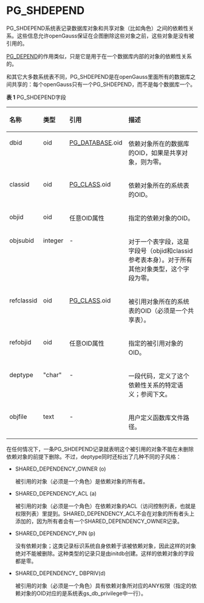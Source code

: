 # PG\_SHDEPEND<a name="ZH-CN_TOPIC_0289900698"></a>

PG\_SHDEPEND系统表记录数据库对象和共享对象（比如角色）之间的依赖性关系。这些信息允许openGauss保证在企图删除这些对象之前，这些对象是没有被引用的。

[PG\_DEPEND](PG_DEPEND.md)的作用类似，只是它是用于在一个数据库内部的对象的依赖性关系的。

和其它大多数系统表不同，PG\_SHDEPEND是在openGauss里面所有的数据库之间共享的：每个openGauss只有一个PG\_SHDEPEND，而不是每个数据库一个。

**表 1**  PG\_SHDEPEND字段

<a name="zh-cn_topic_0283137157_zh-cn_topic_0237122314_zh-cn_topic_0059778501_t27b085e89ebd42c68d65b01fceaf8a4c"></a>
<table><thead align="left"><tr id="zh-cn_topic_0283137157_zh-cn_topic_0237122314_zh-cn_topic_0059778501_r8417af7187e34e1ca9a59650aae99fd6"><th class="cellrowborder" valign="top" width="15.229999999999999%" id="mcps1.2.5.1.1"><p id="zh-cn_topic_0283137157_zh-cn_topic_0237122314_zh-cn_topic_0059778501_a851db343909b4c108175e472aa7f6104"><a name="zh-cn_topic_0283137157_zh-cn_topic_0237122314_zh-cn_topic_0059778501_a851db343909b4c108175e472aa7f6104"></a><a name="zh-cn_topic_0283137157_zh-cn_topic_0237122314_zh-cn_topic_0059778501_a851db343909b4c108175e472aa7f6104"></a>名称</p>
</th>
<th class="cellrowborder" valign="top" width="12.590000000000002%" id="mcps1.2.5.1.2"><p id="zh-cn_topic_0283137157_zh-cn_topic_0237122314_zh-cn_topic_0059778501_a7d6c53bb50fc448aafa03c3f29d11a82"><a name="zh-cn_topic_0283137157_zh-cn_topic_0237122314_zh-cn_topic_0059778501_a7d6c53bb50fc448aafa03c3f29d11a82"></a><a name="zh-cn_topic_0283137157_zh-cn_topic_0237122314_zh-cn_topic_0059778501_a7d6c53bb50fc448aafa03c3f29d11a82"></a>类型</p>
</th>
<th class="cellrowborder" valign="top" width="21.73%" id="mcps1.2.5.1.3"><p id="zh-cn_topic_0283137157_zh-cn_topic_0237122314_zh-cn_topic_0059778501_a0da30404906d49e2828ce5bf41995ad4"><a name="zh-cn_topic_0283137157_zh-cn_topic_0237122314_zh-cn_topic_0059778501_a0da30404906d49e2828ce5bf41995ad4"></a><a name="zh-cn_topic_0283137157_zh-cn_topic_0237122314_zh-cn_topic_0059778501_a0da30404906d49e2828ce5bf41995ad4"></a>引用</p>
</th>
<th class="cellrowborder" valign="top" width="50.449999999999996%" id="mcps1.2.5.1.4"><p id="zh-cn_topic_0283137157_zh-cn_topic_0237122314_zh-cn_topic_0059778501_a29f6b37d24834a8c814b78cd618f1a6f"><a name="zh-cn_topic_0283137157_zh-cn_topic_0237122314_zh-cn_topic_0059778501_a29f6b37d24834a8c814b78cd618f1a6f"></a><a name="zh-cn_topic_0283137157_zh-cn_topic_0237122314_zh-cn_topic_0059778501_a29f6b37d24834a8c814b78cd618f1a6f"></a>描述</p>
</th>
</tr>
</thead>
<tbody><tr id="zh-cn_topic_0283137157_zh-cn_topic_0237122314_zh-cn_topic_0059778501_r955991789291496ba218378120e7296b"><td class="cellrowborder" valign="top" width="15.229999999999999%" headers="mcps1.2.5.1.1 "><p id="zh-cn_topic_0283137157_zh-cn_topic_0237122314_zh-cn_topic_0059778501_af8bf6085242d49b7916d2441987cc22b"><a name="zh-cn_topic_0283137157_zh-cn_topic_0237122314_zh-cn_topic_0059778501_af8bf6085242d49b7916d2441987cc22b"></a><a name="zh-cn_topic_0283137157_zh-cn_topic_0237122314_zh-cn_topic_0059778501_af8bf6085242d49b7916d2441987cc22b"></a>dbid</p>
</td>
<td class="cellrowborder" valign="top" width="12.590000000000002%" headers="mcps1.2.5.1.2 "><p id="zh-cn_topic_0283137157_zh-cn_topic_0237122314_zh-cn_topic_0059778501_ad05c04b79f634a169cd213e84195baee"><a name="zh-cn_topic_0283137157_zh-cn_topic_0237122314_zh-cn_topic_0059778501_ad05c04b79f634a169cd213e84195baee"></a><a name="zh-cn_topic_0283137157_zh-cn_topic_0237122314_zh-cn_topic_0059778501_ad05c04b79f634a169cd213e84195baee"></a>oid</p>
</td>
<td class="cellrowborder" valign="top" width="21.73%" headers="mcps1.2.5.1.3 "><p id="zh-cn_topic_0283137157_zh-cn_topic_0237122314_zh-cn_topic_0059778501_a40ff5c957a3e4fc59572bb4625ec3329"><a name="zh-cn_topic_0283137157_zh-cn_topic_0237122314_zh-cn_topic_0059778501_a40ff5c957a3e4fc59572bb4625ec3329"></a><a name="zh-cn_topic_0283137157_zh-cn_topic_0237122314_zh-cn_topic_0059778501_a40ff5c957a3e4fc59572bb4625ec3329"></a><a href="PG_DATABASE.md">PG_DATABASE</a>.oid</p>
</td>
<td class="cellrowborder" valign="top" width="50.449999999999996%" headers="mcps1.2.5.1.4 "><p id="zh-cn_topic_0283137157_zh-cn_topic_0237122314_zh-cn_topic_0059778501_a8aa5ec846bac4d07bbd9165f40c8d81a"><a name="zh-cn_topic_0283137157_zh-cn_topic_0237122314_zh-cn_topic_0059778501_a8aa5ec846bac4d07bbd9165f40c8d81a"></a><a name="zh-cn_topic_0283137157_zh-cn_topic_0237122314_zh-cn_topic_0059778501_a8aa5ec846bac4d07bbd9165f40c8d81a"></a>依赖对象所在的数据库的OID，如果是共享对象，则为零。</p>
</td>
</tr>
<tr id="zh-cn_topic_0283137157_zh-cn_topic_0237122314_zh-cn_topic_0059778501_r5c689fb4174b4aed85f6ff7b445b2121"><td class="cellrowborder" valign="top" width="15.229999999999999%" headers="mcps1.2.5.1.1 "><p id="zh-cn_topic_0283137157_zh-cn_topic_0237122314_zh-cn_topic_0059778501_a6a6b446e7cef42168c1c662330f83f7b"><a name="zh-cn_topic_0283137157_zh-cn_topic_0237122314_zh-cn_topic_0059778501_a6a6b446e7cef42168c1c662330f83f7b"></a><a name="zh-cn_topic_0283137157_zh-cn_topic_0237122314_zh-cn_topic_0059778501_a6a6b446e7cef42168c1c662330f83f7b"></a>classid</p>
</td>
<td class="cellrowborder" valign="top" width="12.590000000000002%" headers="mcps1.2.5.1.2 "><p id="zh-cn_topic_0283137157_zh-cn_topic_0237122314_zh-cn_topic_0059778501_ab4a2d3c02b524ecb955182ec8b2aa9bd"><a name="zh-cn_topic_0283137157_zh-cn_topic_0237122314_zh-cn_topic_0059778501_ab4a2d3c02b524ecb955182ec8b2aa9bd"></a><a name="zh-cn_topic_0283137157_zh-cn_topic_0237122314_zh-cn_topic_0059778501_ab4a2d3c02b524ecb955182ec8b2aa9bd"></a>oid</p>
</td>
<td class="cellrowborder" valign="top" width="21.73%" headers="mcps1.2.5.1.3 "><p id="zh-cn_topic_0283137157_zh-cn_topic_0237122314_zh-cn_topic_0059778501_ad7b21d3be2064bf885bdd347f3473e67"><a name="zh-cn_topic_0283137157_zh-cn_topic_0237122314_zh-cn_topic_0059778501_ad7b21d3be2064bf885bdd347f3473e67"></a><a name="zh-cn_topic_0283137157_zh-cn_topic_0237122314_zh-cn_topic_0059778501_ad7b21d3be2064bf885bdd347f3473e67"></a><a href="PG_CLASS.md">PG_CLASS</a>.oid</p>
</td>
<td class="cellrowborder" valign="top" width="50.449999999999996%" headers="mcps1.2.5.1.4 "><p id="zh-cn_topic_0283137157_zh-cn_topic_0237122314_zh-cn_topic_0059778501_a73bb9917800c4a28b4896041306c2953"><a name="zh-cn_topic_0283137157_zh-cn_topic_0237122314_zh-cn_topic_0059778501_a73bb9917800c4a28b4896041306c2953"></a><a name="zh-cn_topic_0283137157_zh-cn_topic_0237122314_zh-cn_topic_0059778501_a73bb9917800c4a28b4896041306c2953"></a>依赖对象所在的系统表的OID。</p>
</td>
</tr>
<tr id="zh-cn_topic_0283137157_zh-cn_topic_0237122314_zh-cn_topic_0059778501_r6489017ba3a441ff9480ec2afe84261b"><td class="cellrowborder" valign="top" width="15.229999999999999%" headers="mcps1.2.5.1.1 "><p id="zh-cn_topic_0283137157_zh-cn_topic_0237122314_zh-cn_topic_0059778501_a51d69320c51940a1a35bef16e4d4df69"><a name="zh-cn_topic_0283137157_zh-cn_topic_0237122314_zh-cn_topic_0059778501_a51d69320c51940a1a35bef16e4d4df69"></a><a name="zh-cn_topic_0283137157_zh-cn_topic_0237122314_zh-cn_topic_0059778501_a51d69320c51940a1a35bef16e4d4df69"></a>objid</p>
</td>
<td class="cellrowborder" valign="top" width="12.590000000000002%" headers="mcps1.2.5.1.2 "><p id="zh-cn_topic_0283137157_zh-cn_topic_0237122314_zh-cn_topic_0059778501_ad87b0a0c47bf44a0a59bb64da9df45c7"><a name="zh-cn_topic_0283137157_zh-cn_topic_0237122314_zh-cn_topic_0059778501_ad87b0a0c47bf44a0a59bb64da9df45c7"></a><a name="zh-cn_topic_0283137157_zh-cn_topic_0237122314_zh-cn_topic_0059778501_ad87b0a0c47bf44a0a59bb64da9df45c7"></a>oid</p>
</td>
<td class="cellrowborder" valign="top" width="21.73%" headers="mcps1.2.5.1.3 "><p id="zh-cn_topic_0283137157_zh-cn_topic_0237122314_zh-cn_topic_0059778501_a2df2719cd87049f48f939326776e9b80"><a name="zh-cn_topic_0283137157_zh-cn_topic_0237122314_zh-cn_topic_0059778501_a2df2719cd87049f48f939326776e9b80"></a><a name="zh-cn_topic_0283137157_zh-cn_topic_0237122314_zh-cn_topic_0059778501_a2df2719cd87049f48f939326776e9b80"></a>任意OID属性</p>
</td>
<td class="cellrowborder" valign="top" width="50.449999999999996%" headers="mcps1.2.5.1.4 "><p id="zh-cn_topic_0283137157_zh-cn_topic_0237122314_zh-cn_topic_0059778501_a94ddb070c05c42bfae1723bfe7ceb84e"><a name="zh-cn_topic_0283137157_zh-cn_topic_0237122314_zh-cn_topic_0059778501_a94ddb070c05c42bfae1723bfe7ceb84e"></a><a name="zh-cn_topic_0283137157_zh-cn_topic_0237122314_zh-cn_topic_0059778501_a94ddb070c05c42bfae1723bfe7ceb84e"></a>指定的依赖对象的OID。</p>
</td>
</tr>
<tr id="zh-cn_topic_0283137157_zh-cn_topic_0237122314_zh-cn_topic_0059778501_r48daae77667c4a6885438f59b7f81733"><td class="cellrowborder" valign="top" width="15.229999999999999%" headers="mcps1.2.5.1.1 "><p id="zh-cn_topic_0283137157_zh-cn_topic_0237122314_zh-cn_topic_0059778501_a5ed172386b4c49a3be7a56a0bf4f7566"><a name="zh-cn_topic_0283137157_zh-cn_topic_0237122314_zh-cn_topic_0059778501_a5ed172386b4c49a3be7a56a0bf4f7566"></a><a name="zh-cn_topic_0283137157_zh-cn_topic_0237122314_zh-cn_topic_0059778501_a5ed172386b4c49a3be7a56a0bf4f7566"></a>objsubid</p>
</td>
<td class="cellrowborder" valign="top" width="12.590000000000002%" headers="mcps1.2.5.1.2 "><p id="zh-cn_topic_0283137157_zh-cn_topic_0237122314_zh-cn_topic_0059778501_a7658ff76b8ff4ef78d35a10b1f84fb95"><a name="zh-cn_topic_0283137157_zh-cn_topic_0237122314_zh-cn_topic_0059778501_a7658ff76b8ff4ef78d35a10b1f84fb95"></a><a name="zh-cn_topic_0283137157_zh-cn_topic_0237122314_zh-cn_topic_0059778501_a7658ff76b8ff4ef78d35a10b1f84fb95"></a>integer</p>
</td>
<td class="cellrowborder" valign="top" width="21.73%" headers="mcps1.2.5.1.3 "><p id="zh-cn_topic_0283137157_zh-cn_topic_0237122314_zh-cn_topic_0059778501_ae01a08adc2f74b98a78c9b0db113f569"><a name="zh-cn_topic_0283137157_zh-cn_topic_0237122314_zh-cn_topic_0059778501_ae01a08adc2f74b98a78c9b0db113f569"></a><a name="zh-cn_topic_0283137157_zh-cn_topic_0237122314_zh-cn_topic_0059778501_ae01a08adc2f74b98a78c9b0db113f569"></a>-</p>
</td>
<td class="cellrowborder" valign="top" width="50.449999999999996%" headers="mcps1.2.5.1.4 "><p id="zh-cn_topic_0283137157_zh-cn_topic_0237122314_zh-cn_topic_0059778501_a34fd3bb65c044b5d83c1d705696f9509"><a name="zh-cn_topic_0283137157_zh-cn_topic_0237122314_zh-cn_topic_0059778501_a34fd3bb65c044b5d83c1d705696f9509"></a><a name="zh-cn_topic_0283137157_zh-cn_topic_0237122314_zh-cn_topic_0059778501_a34fd3bb65c044b5d83c1d705696f9509"></a>对于一个表字段，这是字段号（objid和classid参考表本身）。对于所有其他对象类型，这个字段为零。</p>
</td>
</tr>
<tr id="zh-cn_topic_0283137157_zh-cn_topic_0237122314_zh-cn_topic_0059778501_rb8f7f5ce20044f90bc443a3d434521c6"><td class="cellrowborder" valign="top" width="15.229999999999999%" headers="mcps1.2.5.1.1 "><p id="zh-cn_topic_0283137157_zh-cn_topic_0237122314_zh-cn_topic_0059778501_ada0ab92650914d4dbaccd620a032dce9"><a name="zh-cn_topic_0283137157_zh-cn_topic_0237122314_zh-cn_topic_0059778501_ada0ab92650914d4dbaccd620a032dce9"></a><a name="zh-cn_topic_0283137157_zh-cn_topic_0237122314_zh-cn_topic_0059778501_ada0ab92650914d4dbaccd620a032dce9"></a>refclassid</p>
</td>
<td class="cellrowborder" valign="top" width="12.590000000000002%" headers="mcps1.2.5.1.2 "><p id="zh-cn_topic_0283137157_zh-cn_topic_0237122314_zh-cn_topic_0059778501_a5c22a764707e4a10a18346329dd08ab5"><a name="zh-cn_topic_0283137157_zh-cn_topic_0237122314_zh-cn_topic_0059778501_a5c22a764707e4a10a18346329dd08ab5"></a><a name="zh-cn_topic_0283137157_zh-cn_topic_0237122314_zh-cn_topic_0059778501_a5c22a764707e4a10a18346329dd08ab5"></a>oid</p>
</td>
<td class="cellrowborder" valign="top" width="21.73%" headers="mcps1.2.5.1.3 "><p id="zh-cn_topic_0283137157_zh-cn_topic_0237122314_zh-cn_topic_0059778501_a699d32fc2f8549aea23c5eb8503f49ee"><a name="zh-cn_topic_0283137157_zh-cn_topic_0237122314_zh-cn_topic_0059778501_a699d32fc2f8549aea23c5eb8503f49ee"></a><a name="zh-cn_topic_0283137157_zh-cn_topic_0237122314_zh-cn_topic_0059778501_a699d32fc2f8549aea23c5eb8503f49ee"></a><a href="PG_CLASS.md">PG_CLASS</a>.oid</p>
</td>
<td class="cellrowborder" valign="top" width="50.449999999999996%" headers="mcps1.2.5.1.4 "><p id="zh-cn_topic_0283137157_zh-cn_topic_0237122314_zh-cn_topic_0059778501_a699e2fbd4c8f480ba65994e4a02b066c"><a name="zh-cn_topic_0283137157_zh-cn_topic_0237122314_zh-cn_topic_0059778501_a699e2fbd4c8f480ba65994e4a02b066c"></a><a name="zh-cn_topic_0283137157_zh-cn_topic_0237122314_zh-cn_topic_0059778501_a699e2fbd4c8f480ba65994e4a02b066c"></a>被引用对象所在的系统表的OID（必须是一个共享表）。</p>
</td>
</tr>
<tr id="zh-cn_topic_0283137157_zh-cn_topic_0237122314_zh-cn_topic_0059778501_rfee4540ac48d444ab78a790f58c11b52"><td class="cellrowborder" valign="top" width="15.229999999999999%" headers="mcps1.2.5.1.1 "><p id="zh-cn_topic_0283137157_zh-cn_topic_0237122314_zh-cn_topic_0059778501_ab8bb5468c2c54f4a9a9ecf503a2d84bb"><a name="zh-cn_topic_0283137157_zh-cn_topic_0237122314_zh-cn_topic_0059778501_ab8bb5468c2c54f4a9a9ecf503a2d84bb"></a><a name="zh-cn_topic_0283137157_zh-cn_topic_0237122314_zh-cn_topic_0059778501_ab8bb5468c2c54f4a9a9ecf503a2d84bb"></a>refobjid</p>
</td>
<td class="cellrowborder" valign="top" width="12.590000000000002%" headers="mcps1.2.5.1.2 "><p id="zh-cn_topic_0283137157_zh-cn_topic_0237122314_zh-cn_topic_0059778501_af4604e9106ee43a0a32824024a282996"><a name="zh-cn_topic_0283137157_zh-cn_topic_0237122314_zh-cn_topic_0059778501_af4604e9106ee43a0a32824024a282996"></a><a name="zh-cn_topic_0283137157_zh-cn_topic_0237122314_zh-cn_topic_0059778501_af4604e9106ee43a0a32824024a282996"></a>oid</p>
</td>
<td class="cellrowborder" valign="top" width="21.73%" headers="mcps1.2.5.1.3 "><p id="zh-cn_topic_0283137157_zh-cn_topic_0237122314_zh-cn_topic_0059778501_a55995ba409364caeac026f12faa8a3b1"><a name="zh-cn_topic_0283137157_zh-cn_topic_0237122314_zh-cn_topic_0059778501_a55995ba409364caeac026f12faa8a3b1"></a><a name="zh-cn_topic_0283137157_zh-cn_topic_0237122314_zh-cn_topic_0059778501_a55995ba409364caeac026f12faa8a3b1"></a>任意OID属性</p>
</td>
<td class="cellrowborder" valign="top" width="50.449999999999996%" headers="mcps1.2.5.1.4 "><p id="zh-cn_topic_0283137157_zh-cn_topic_0237122314_zh-cn_topic_0059778501_ade77c99d3075499a9d813ae37d6b6552"><a name="zh-cn_topic_0283137157_zh-cn_topic_0237122314_zh-cn_topic_0059778501_ade77c99d3075499a9d813ae37d6b6552"></a><a name="zh-cn_topic_0283137157_zh-cn_topic_0237122314_zh-cn_topic_0059778501_ade77c99d3075499a9d813ae37d6b6552"></a>指定的被引用对象的OID。</p>
</td>
</tr>
<tr id="zh-cn_topic_0283137157_zh-cn_topic_0237122314_zh-cn_topic_0059778501_r8762f3054e0f446a9ead1037867595bb"><td class="cellrowborder" valign="top" width="15.229999999999999%" headers="mcps1.2.5.1.1 "><p id="zh-cn_topic_0283137157_zh-cn_topic_0237122314_zh-cn_topic_0059778501_a757c124f948044a3958dec69ee08a871"><a name="zh-cn_topic_0283137157_zh-cn_topic_0237122314_zh-cn_topic_0059778501_a757c124f948044a3958dec69ee08a871"></a><a name="zh-cn_topic_0283137157_zh-cn_topic_0237122314_zh-cn_topic_0059778501_a757c124f948044a3958dec69ee08a871"></a>deptype</p>
</td>
<td class="cellrowborder" valign="top" width="12.590000000000002%" headers="mcps1.2.5.1.2 "><p id="zh-cn_topic_0283137157_zh-cn_topic_0237122314_zh-cn_topic_0059778501_aad8b2ce4e98e45d5b24483738ae8e5b1"><a name="zh-cn_topic_0283137157_zh-cn_topic_0237122314_zh-cn_topic_0059778501_aad8b2ce4e98e45d5b24483738ae8e5b1"></a><a name="zh-cn_topic_0283137157_zh-cn_topic_0237122314_zh-cn_topic_0059778501_aad8b2ce4e98e45d5b24483738ae8e5b1"></a>"char"</p>
</td>
<td class="cellrowborder" valign="top" width="21.73%" headers="mcps1.2.5.1.3 "><p id="zh-cn_topic_0283137157_zh-cn_topic_0237122314_zh-cn_topic_0059778501_acc2d785d5bad418089efcfcac940aa7d"><a name="zh-cn_topic_0283137157_zh-cn_topic_0237122314_zh-cn_topic_0059778501_acc2d785d5bad418089efcfcac940aa7d"></a><a name="zh-cn_topic_0283137157_zh-cn_topic_0237122314_zh-cn_topic_0059778501_acc2d785d5bad418089efcfcac940aa7d"></a>-</p>
</td>
<td class="cellrowborder" valign="top" width="50.449999999999996%" headers="mcps1.2.5.1.4 "><p id="zh-cn_topic_0283137157_zh-cn_topic_0237122314_zh-cn_topic_0059778501_ab8c8590388d348d5b0e361c9895494e4"><a name="zh-cn_topic_0283137157_zh-cn_topic_0237122314_zh-cn_topic_0059778501_ab8c8590388d348d5b0e361c9895494e4"></a><a name="zh-cn_topic_0283137157_zh-cn_topic_0237122314_zh-cn_topic_0059778501_ab8c8590388d348d5b0e361c9895494e4"></a>一段代码，定义了这个依赖性关系的特定语义；参阅下文。</p>
</td>
</tr>
<tr id="zh-cn_topic_0283137157_zh-cn_topic_0237122314_row49453021144559"><td class="cellrowborder" valign="top" width="15.229999999999999%" headers="mcps1.2.5.1.1 "><p id="zh-cn_topic_0283137157_zh-cn_topic_0237122314_p46271755144559"><a name="zh-cn_topic_0283137157_zh-cn_topic_0237122314_p46271755144559"></a><a name="zh-cn_topic_0283137157_zh-cn_topic_0237122314_p46271755144559"></a>objfile</p>
</td>
<td class="cellrowborder" valign="top" width="12.590000000000002%" headers="mcps1.2.5.1.2 "><p id="zh-cn_topic_0283137157_zh-cn_topic_0237122314_p57024678144559"><a name="zh-cn_topic_0283137157_zh-cn_topic_0237122314_p57024678144559"></a><a name="zh-cn_topic_0283137157_zh-cn_topic_0237122314_p57024678144559"></a>text</p>
</td>
<td class="cellrowborder" valign="top" width="21.73%" headers="mcps1.2.5.1.3 "><p id="zh-cn_topic_0283137157_zh-cn_topic_0237122314_p55596181144559"><a name="zh-cn_topic_0283137157_zh-cn_topic_0237122314_p55596181144559"></a><a name="zh-cn_topic_0283137157_zh-cn_topic_0237122314_p55596181144559"></a>-</p>
</td>
<td class="cellrowborder" valign="top" width="50.449999999999996%" headers="mcps1.2.5.1.4 "><p id="zh-cn_topic_0283137157_zh-cn_topic_0237122314_p6996801144559"><a name="zh-cn_topic_0283137157_zh-cn_topic_0237122314_p6996801144559"></a><a name="zh-cn_topic_0283137157_zh-cn_topic_0237122314_p6996801144559"></a>用户定义函数库文件路径。</p>
</td>
</tr>
</tbody>
</table>

在任何情况下，一条PG\_SHDEPEND记录就表明这个被引用的对象不能在未删除依赖对象的前提下删除。不过，deptype同时还标出了几种不同的子风格：

-   SHARED\_DEPENDENCY\_OWNER \(o\)

    被引用的对象（必须是一个角色）是依赖对象的所有者。

-   SHARED\_DEPENDENCY\_ACL \(a\)

    被引用的对象（必须是一个角色）在依赖对象的ACL（访问控制列表，也就是权限列表）里提到。SHARED\_DEPENDENCY\_ACL不会在对象的所有者头上添加的，因为所有者会有一个SHARED\_DEPENDENCY\_OWNER记录。

-   SHARED\_DEPENDENCY\_PIN \(p\)

    没有依赖对象；这类记录标识系统自身依赖于该被依赖对象，因此这样的对象绝对不能被删除。这种类型的记录只是由initdb创建。这样的依赖对象的字段都是零。

-   SHARED\_DEPENDENCY\_ DBPRIV\(d\)

    被引用的对象（必须是一个角色）具有依赖对象所对应的ANY权限（指定的依赖对象的OID对应的是系统表gs\_db\_privilege中一行）。


